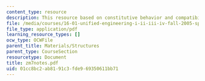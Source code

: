 ```yaml
---
content_type: resource
description: This resource based on constitutive behavior and compatibility.
file: /media/courses/16-01-unified-engineering-i-ii-iii-iv-fall-2005-spring-2006/01cc8bc2ab8191c3fde969350611bb71_zm7notes.pdf
file_type: application/pdf
learning_resource_types: []
ocw_type: OCWFile
parent_title: Materials/Structures
parent_type: CourseSection
resourcetype: Document
title: zm7notes.pdf
uid: 01cc8bc2-ab81-91c3-fde9-69350611bb71
---
```

